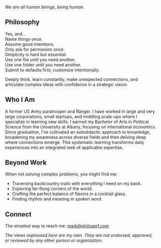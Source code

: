 _We are all human beings, being human._

## Philosophy

Yes, and…  
Name things once.  
Assume good intentions.  
Only ask for permission once.  
Simplicity is hard but essential.  
Use one file until you need another.  
Use one folder until you need another.  
Submit to defaults first; customize intentionally.

Deeply think, learn constantly, make unexpected connections, and articulate complex ideas with confidence in a strategic vision.

## Who I Am

A former US Army paratrooper and Ranger. I have worked in large and very large corporations, small startups, and middling scale-ups where I specialize in learning new skills. I earned my Bachelor of Arts in Political Science from the University at Albany, focusing on international economics. Since graduation, I’ve cultivated an autodidactic approach to knowledge, broadening my awareness across diverse fields and then delving deep where connections emerge. This systematic learning transforms daily experiences into an integrated web of applicable expertise.

## Beyond Work

When not solving complex problems, you might find me:

- Traversing backcountry trails with everything I need on my back.
- Exploring far-flung corners of the world.
- Crafting the perfect balance of flavors in a cocktail glass.
- Finding rhythm and meaning in spoken word.

## Connect

The simplest way to reach me: [mark@philoserf.com](mailto:mark@philoserf.com)

_The views expressed here are my own. They are not endorsed, approved, or reviewed by any other person or organization._
